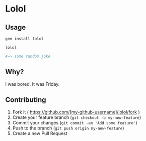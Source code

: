 # Lolol
## Usage
`gem install lolol`

`lolol`

```BASH
#=> some random joke
```

## Why?
I was bored. It was Friday.

## Contributing

1. Fork it ( https://github.com/[my-github-username]/lolol/fork )
2. Create your feature branch (`git checkout -b my-new-feature`)
3. Commit your changes (`git commit -am 'Add some feature'`)
4. Push to the branch (`git push origin my-new-feature`)
5. Create a new Pull Request
